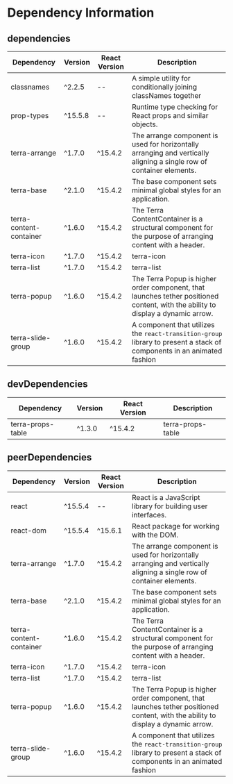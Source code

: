 # Dependency Information

## dependencies
| Dependency | Version | React Version | Description |
|-|-|-|-|
| classnames | ^2.2.5 | -- | A simple utility for conditionally joining classNames together |
| prop-types | ^15.5.8 | -- | Runtime type checking for React props and similar objects. |
| terra-arrange | ^1.7.0 | ^15.4.2 | The arrange component is used for horizontally arranging and vertically aligning a single row of container elements. |
| terra-base | ^2.1.0 | ^15.4.2 | The base component sets minimal global styles for an application. |
| terra-content-container | ^1.6.0 | ^15.4.2 | The Terra ContentContainer is a structural component for the purpose of arranging content with a header. |
| terra-icon | ^1.7.0 | ^15.4.2 | terra-icon |
| terra-list | ^1.7.0 | ^15.4.2 | terra-list |
| terra-popup | ^1.6.0 | ^15.4.2 | The Terra Popup is higher order component, that launches tether positioned content, with the ability to display a dynamic arrow. |
| terra-slide-group | ^1.6.0 | ^15.4.2 | A component that utilizes the `react-transition-group` library to present a stack of components in an animated fashion |

## devDependencies
| Dependency | Version | React Version | Description |
|-|-|-|-|
| terra-props-table | ^1.3.0 | ^15.4.2 | terra-props-table |

## peerDependencies
| Dependency | Version | React Version | Description |
|-|-|-|-|
| react | ^15.5.4 | -- | React is a JavaScript library for building user interfaces. |
| react-dom | ^15.5.4 | ^15.6.1 | React package for working with the DOM. |
| terra-arrange | ^1.7.0 | ^15.4.2 | The arrange component is used for horizontally arranging and vertically aligning a single row of container elements. |
| terra-base | ^2.1.0 | ^15.4.2 | The base component sets minimal global styles for an application. |
| terra-content-container | ^1.6.0 | ^15.4.2 | The Terra ContentContainer is a structural component for the purpose of arranging content with a header. |
| terra-icon | ^1.7.0 | ^15.4.2 | terra-icon |
| terra-list | ^1.7.0 | ^15.4.2 | terra-list |
| terra-popup | ^1.6.0 | ^15.4.2 | The Terra Popup is higher order component, that launches tether positioned content, with the ability to display a dynamic arrow. |
| terra-slide-group | ^1.6.0 | ^15.4.2 | A component that utilizes the `react-transition-group` library to present a stack of components in an animated fashion |
